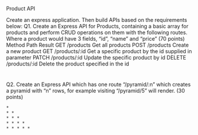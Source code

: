 Product API

Create an express application. Then build APIs based on the requirements below:
Q1. Create an Express API for Products, containing a basic array for products and perform CRUD 
operations on them with the following routes.
Where a product would have 3 fields, “id”, “name” and “price”
(70 points)
Method Path Result
GET /products Get all products
POST /products Create a new product
GET /products/:id Get a specific product by the id supplied in parameter
PATCH /products/:id Update the specific product by id
DELETE /products/:id Delete the product specified in the id


# 

Q2. Create an Express API which has one route “/pyramid/:n” which creates a pyramid with “n” rows, for example visiting “/pyramid/5” will render.
(30 points)

```
*
* *
* * *
* * * *
* * * * *
```